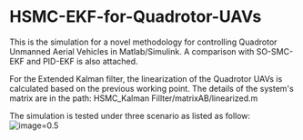 # HSMC-EKF-for-Quadrotor-UAVs
This is the simulation for a novel methodology for controlling Quadrotor Unmanned Aerial Vehicles in Matlab/Simulink. A comparison with SO-SMC-EKF and PID-EKF is also attached. 

For the Extended Kalman filter, the linearization of the Quadrotor UAVs is calculated based on the previous working point. The details of the system's matrix are in the path: HSMC_Kalman Fillter/matrixAB/linearized.m

The simulation is tested under three scenario as listed as follow:
![image=0.5](https://github.com/aralab-unr/HSMC-EKF-for-Quadrotor-UAVs/assets/43550092/513601bb-a869-473f-b0f9-bae003aa2a52)
